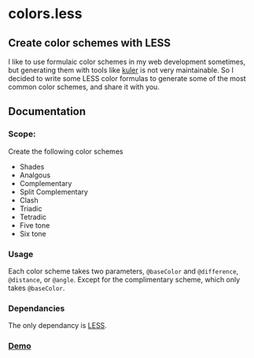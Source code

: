# colors.less

## Create color schemes with LESS

I like to use formulaic color schemes in my web development sometimes,
but generating them with tools like [kuler][] is not very maintainable.
So I decided to write some LESS color formulas to generate some of the
most common color schemes, and share it with you.

## Documentation

### Scope:

Create the following color schemes

* Shades
* Analgous
* Complementary
* Split Complementary
* Clash
* Triadic
* Tetradic
* Five tone
* Six tone

### Usage

Each color scheme takes two parameters, `@baseColor` and `@difference`,
`@distance`, or `@angle`. Except for the complimentary scheme, which
only takes `@baseColor`.

### Dependancies

The only dependancy is [LESS][].

### [Demo][]

  [kuler]: https://kuler.adobe.com/
  [LESS]: http://lesscss.org/
  [Demo]: https://jamieking.dev/colors.less/#demo
